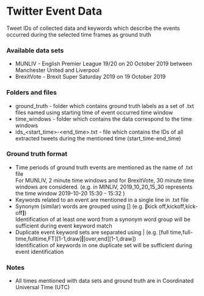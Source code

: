 # Twitter Event Data
Tweet IDs of collected data and keywords which describe the events occurred during the selected time frames as ground truth

### Available data sets
- MUNLIV - English Premier League 19/20 on 20 October 2019 between Manchester United and Liverpool
- BrexitVote - Brexit Super Saturday 2019 on 19 October 2019

### Folders and files
- ground_truth - folder which contains ground truth labels as a set of .txt files named using starting time of event 
occurred time window
- time_windows - folder which contains the data correspond to the time windows
- ids_<start_time>-<end_time>.txt - file which contains the IDs of all extracted tweets during the mentioned time 
(start_time-end_time)

### Ground truth format
- Time periods of ground truth events are mentioned as the name of .txt file <br>
For MUNLIV, 2 minute time windows and for BrexitVote, 30 minute time windows are considered. 
(e.g. in MINLIV, 2019_10_20_15_30 represents the time window 2019-10-20 15:30 - 15:32 )
- Keywords related to an event are mentioned in a single line in .txt file
- Synonym (similar) words are grouped using [] (e.g. <b>[</b>kick off,kickoff,kick-off<b>]</b>) <br>
Identification of at least one word from a synonym word group will be sufficient during event keyword match
- Duplicate event keyword sets are separated using | (e.g. [full time,full-time,fulltime,FT][1-1,draw]<b>|</b>[over,end][1-1,draw]) <br>
Identification of keywords in one duplicate set will be sufficient during event identification

### Notes
- All times mentioned with data sets and ground truth are in Coordinated Universal Time (UTC)


